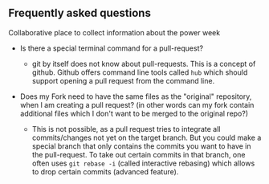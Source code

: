 ## Frequently asked questions

Collaborative place to collect information about the power week

* Is there a special terminal command for a pull-request?

  * git by itself does not know about pull-requests. This is a concept of github. Github
    offers command line tools called `hub` which should support opening a pull request from the command line.

* Does my Fork need to have the same files as the "original" repository, when I am 
  creating a pull request? (in other words can my fork contain additional files which
  I don't want to be merged to the original repo?)
  
  * This is not possible, as a pull request tries to integrate all commits/changes not yet on the target branch. But
    you could make a special branch that only contains the commits you want to have in the pull-request.
    To take out certain commits in that branch, one often uses `git rebase -i` (called interactive rebasing) which allows to       drop certain commits (advanced feature).
